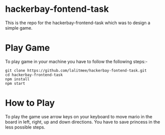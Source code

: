 
# hackerbay-fontend-task
This is the repo for the hackerbay-frontend-task which was to design a simple
game. 

# Play Game 
To play game in your machine you have to follow the following steps:-

```
git clone https://github.com/lalitmee/hackerbay-fontend-task.git
cd hackerbay-frontend-task
npm install
npm start
```

# How to Play
To play the game use arrow keys on your keyboard to move mario in the board in
left, right, up and down directions. You have to save princess in the less
possible steps.
